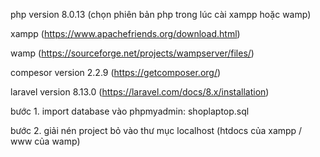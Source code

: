 php version 8.0.13 (chọn phiên bản php trong lúc cài xampp hoặc wamp)

xampp (https://www.apachefriends.org/download.html)

wamp (https://sourceforge.net/projects/wampserver/files/)

compesor version 2.2.9 (https://getcomposer.org/)

laravel version 8.13.0 (https://laravel.com/docs/8.x/installation)

bước 1. import database vào phpmyadmin: shoplaptop.sql

bước 2. giải nén project bỏ vào thư mục localhost (htdocs của xampp / www của wamp)
